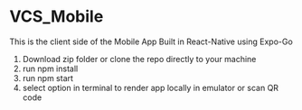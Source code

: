 # VCS_Mobile
This is the client side of the Mobile App 
Built in React-Native using Expo-Go

1. Download zip folder or clone the repo directly to your machine
2. run npm install
3. run npm start
4. select option in terminal to render app locally in emulator or scan QR code
